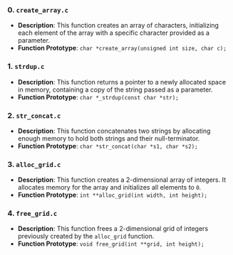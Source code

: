 ### 0. `create_array.c`

- **Description**: This function creates an array of characters, initializing each element of the array with a specific character provided as a parameter.
- **Function Prototype**: `char *create_array(unsigned int size, char c);`

### 1. `strdup.c`

- **Description**: This function returns a pointer to a newly allocated space in memory, containing a copy of the string passed as a parameter.
- **Function Prototype**: `char *_strdup(const char *str);`

### 2. `str_concat.c`

- **Description**: This function concatenates two strings by allocating enough memory to hold both strings and their null-terminator.
- **Function Prototype**: `char *str_concat(char *s1, char *s2);`

### 3. `alloc_grid.c`

- **Description**: This function creates a 2-dimensional array of integers. It allocates memory for the array and initializes all elements to `0`.
- **Function Prototype**: `int **alloc_grid(int width, int height);`

### 4. `free_grid.c`

- **Description**: This function frees a 2-dimensional grid of integers previously created by the `alloc_grid` function.
- **Function Prototype**: `void free_grid(int **grid, int height);`